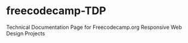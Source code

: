 # freecodecamp-TDP
Technical Documentation Page for Freecodecamp.org Responsive Web Design Projects
